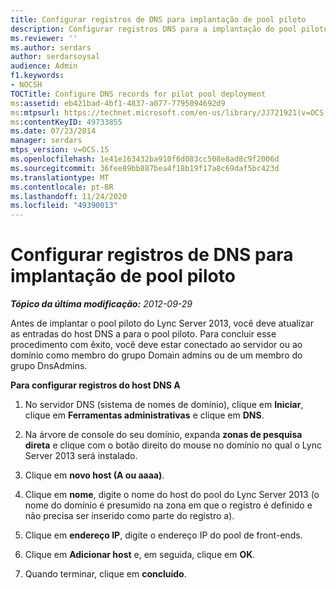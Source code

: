 ```yaml
---
title: Configurar registros de DNS para implantação de pool piloto
description: Configurar registros DNS para a implantação do pool piloto.
ms.reviewer: ''
ms.author: serdars
author: serdarsoysal
audience: Admin
f1.keywords:
- NOCSH
TOCTitle: Configure DNS records for pilot pool deployment
ms:assetid: eb421bad-4bf1-4837-a077-7795094692d9
ms:mtpsurl: https://technet.microsoft.com/en-us/library/JJ721921(v=OCS.15)
ms:contentKeyID: 49733855
ms.date: 07/23/2014
manager: serdars
mtps_version: v=OCS.15
ms.openlocfilehash: 1e41e163432ba910f6d083cc508e8ad8c9f2006d
ms.sourcegitcommit: 36fee89bb887bea4f18b19f17a8c69daf5bc423d
ms.translationtype: MT
ms.contentlocale: pt-BR
ms.lasthandoff: 11/24/2020
ms.locfileid: "49390013"
---
```

# <a name="configure-dns-records-for-pilot-pool-deployment"></a>Configurar registros de DNS para implantação de pool piloto

<div data-xmlns="http://www.w3.org/1999/xhtml">

<div class="topic" data-xmlns="http://www.w3.org/1999/xhtml" data-msxsl="urn:schemas-microsoft-com:xslt" data-cs="https://msdn.microsoft.com/">

<div data-asp="https://msdn2.microsoft.com/asp">



</div>

<div id="mainSection">

<div id="mainBody">

<span> </span>

_**Tópico da última modificação:** 2012-09-29_

Antes de implantar o pool piloto do Lync Server 2013, você deve atualizar as entradas do host DNS a para o pool piloto. Para concluir esse procedimento com êxito, você deve estar conectado ao servidor ou ao domínio como membro do grupo Domain admins ou de um membro do grupo DnsAdmins.

**Para configurar registros do host DNS A**

1.  No servidor DNS (sistema de nomes de domínio), clique em **Iniciar**, clique em **Ferramentas administrativas** e clique em **DNS**.

2.  Na árvore de console do seu domínio, expanda **zonas de pesquisa direta** e clique com o botão direito do mouse no domínio no qual o Lync Server 2013 será instalado.

3.  Clique em **novo host (A ou aaaa)**.

4.  Clique em **nome**, digite o nome do host do pool do Lync Server 2013 (o nome do domínio é presumido na zona em que o registro é definido e não precisa ser inserido como parte do registro a).

5.  Clique em **endereço IP**, digite o endereço IP do pool de front-ends.

6.  Clique em **Adicionar host** e, em seguida, clique em **OK**.

7.  Quando terminar, clique em **concluído**.

</div>

<span> </span>

</div>

</div>

</div>

